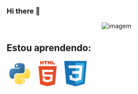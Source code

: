 ### Hi there 👋 
<p align="center">
<img src="https://i.imgur.com/X8eOxRD.png"width = "700" height = "300" alt="imagem">


## Estou aprendendo:
<img src = https://raw.githubusercontent.com/devicons/devicon/master/icons/python/python-original.svg alt = "rails" width = "60" height = "60" stlye = "max-width:100%;"></img>
 <img src = https://raw.githubusercontent.com/devicons/devicon/master/icons/html5/html5-plain-wordmark.svg alt = "rails" width = "60" height = "60" stlye = "max-width:100%;"></img>
 <img src = https://raw.githubusercontent.com/devicons/devicon/master/icons/css3/css3-original.svg alt = "rails" width = "60" height = "60" stlye = "max-width:100%;"></img>
##
